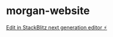 # morgan-website

[Edit in StackBlitz next generation editor ⚡️](https://stackblitz.com/~/github.com/hiremorgand/morgan-website)